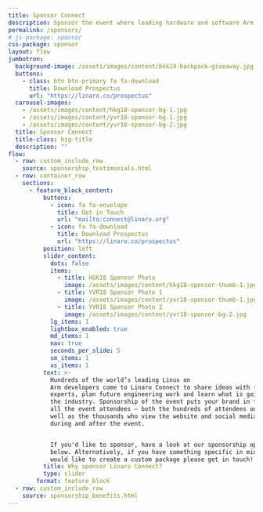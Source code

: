 ```yaml
---
title: Sponsor Connect
description: Sponsor the event where leading hardware and software Arm ecosystem players come together.
permalink: /sponsors/
# js-package: sponsor
css-package: sponsor
layout: flow
jumbotron:
  background-image: /assets/images/content/bkk19-backpack-giveaway.jpg
  buttons:
    - class: btn btn-primary fa fa-download
      title: Download Prospectus
      url: "https://linaro.co/prospectus"
  carousel-images:
    - /assets/images/content/hkg18-sponsor-bg-1.jpg
    - /assets/images/content/yvr18-sponsor-bg-1.jpg
    - /assets/images/content/yvr18-sponsor-bg-2.jpg
  title: Sponsor Connect
  title-class: big-title
  description: ""
flow:
  - row: custom_include_row
    source: sponsorship_testimonials.html
  - row: container_row
    sections:
      - feature_block_content:
          buttons:
            - icon: fa fa-envelope
              title: Get in Touch
              url: "mailto:connect@linaro.org"
            - icon: fa fa-download
              title: Download Prospectus
              url: "https://linaro.co/prospectus"
          position: left
          slider_content:
            dots: false
            items:
              - title: HGK18 Sponsor Photo
                image: /assets/images/content/hkg18-sponsor-thumb-1.jpg
              - title: YVR18 Sponsor Photo 1
                image: /assets/images/content/yvr18-sponsor-thumb-1.jpg
              - title: YVR18 Sponsor Photo 2
                image: /assets/images/content/yvr18-sponsor-bg-2.jpg
            lg_items: 1
            lightbox_enabled: true
            md_items: 1
            nav: true
            seconds_per_slide: 5
            sm_items: 1
            xs_items: 1
          text: >-
            Hundreds of the world’s leading Linux on
            Arm developers come to Linaro Connect to share ideas with fellow
            experts, plan future engineering work and learn what is going on in
            the industry. Sponsorship of the event puts your brand in front of
            all the event attendees – both the hundreds of attendees on-site as
            well as the thousands who view the website and social media before,
            during and after the event.


            If you'd like to sponsor, have a look at our sponsorship options
            below. Alternatively, if you have something specific in mind or
            would like to create a custom package please get in touch!
          title: Why sponsor Linaro Connect?
          type: slider
        format: feature_block
  - row: custom_include_row
    source: sponsorship_benefits.html
---
```

